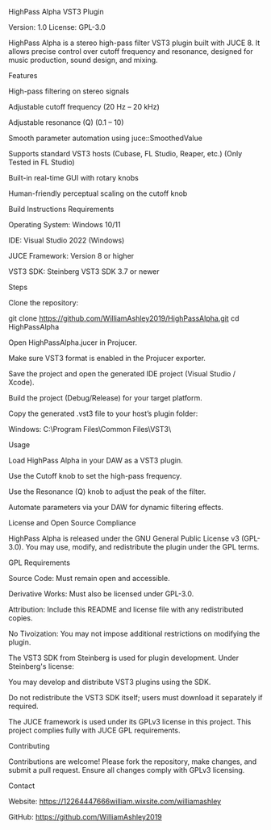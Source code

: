 HighPass Alpha VST3 Plugin

Version: 1.0
License: GPL-3.0

HighPass Alpha is a stereo high-pass filter VST3 plugin built with JUCE 8. It allows precise control over cutoff frequency and resonance, designed for music production, sound design, and mixing.

Features

High-pass filtering on stereo signals

Adjustable cutoff frequency (20 Hz – 20 kHz)

Adjustable resonance (Q) (0.1 – 10)

Smooth parameter automation using juce::SmoothedValue

Supports standard VST3 hosts (Cubase, FL Studio, Reaper, etc.) (Only Tested in FL Studio)

Built-in real-time GUI with rotary knobs

Human-friendly perceptual scaling on the cutoff knob

 

Build Instructions
Requirements

Operating System: Windows 10/11  

IDE: Visual Studio 2022 (Windows)  

JUCE Framework: Version 8 or higher

VST3 SDK: Steinberg VST3 SDK 3.7 or newer

Steps

Clone the repository:

git clone https://github.com/WilliamAshley2019/HighPassAlpha.git
cd HighPassAlpha


Open HighPassAlpha.jucer in Projucer.

Make sure VST3 format is enabled in the Projucer exporter.

Save the project and open the generated IDE project (Visual Studio / Xcode).

Build the project (Debug/Release) for your target platform.

Copy the generated .vst3 file to your host’s plugin folder:

Windows: C:\Program Files\Common Files\VST3\

 

Usage

Load HighPass Alpha in your DAW as a VST3 plugin.

Use the Cutoff knob to set the high-pass frequency.

Use the Resonance (Q) knob to adjust the peak of the filter.

Automate parameters via your DAW for dynamic filtering effects.

License and Open Source Compliance

HighPass Alpha is released under the GNU General Public License v3 (GPL-3.0). You may use, modify, and redistribute the plugin under the GPL terms.

GPL Requirements

Source Code: Must remain open and accessible.

Derivative Works: Must also be licensed under GPL-3.0.

Attribution: Include this README and license file with any redistributed copies.

No Tivoization: You may not impose additional restrictions on modifying the plugin.

The VST3 SDK from Steinberg is used for plugin development. Under Steinberg's license:

You may develop and distribute VST3 plugins using the SDK.

Do not redistribute the VST3 SDK itself; users must download it separately if required.

The JUCE framework is used under its GPLv3 license in this project. This project complies fully with JUCE GPL requirements.

Contributing

Contributions are welcome! Please fork the repository, make changes, and submit a pull request. Ensure all changes comply with GPLv3 licensing.

Contact

Website: https://12264447666william.wixsite.com/williamashley

GitHub: https://github.com/WilliamAshley2019

